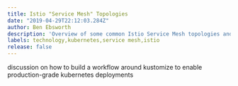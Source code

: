 ```yaml
---
title: Istio "Service Mesh" Topologies 
date: "2019-04-29T22:12:03.284Z"
author: Ben Ebsworth
description: 'Overview of some common Istio Service Mesh topologies and configuration examples and diagrams'
labels: technology,kubernetes,service mesh,istio
release: false
---
```

discussion on how to build a workflow around kustomize to enable production-grade kubernetes deployments
